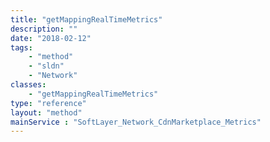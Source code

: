 ```yaml
---
title: "getMappingRealTimeMetrics"
description: ""
date: "2018-02-12"
tags:
    - "method"
    - "sldn"
    - "Network"
classes:
    - "getMappingRealTimeMetrics"
type: "reference"
layout: "method"
mainService : "SoftLayer_Network_CdnMarketplace_Metrics"
---
```

